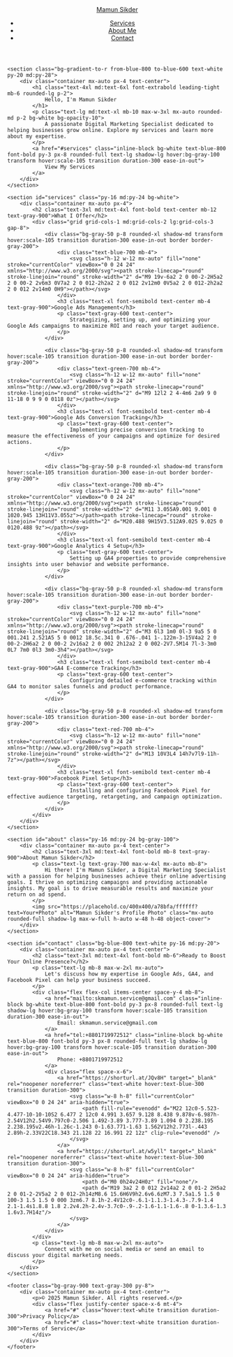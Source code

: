 <!DOCTYPE html>
<html lang="en">
<head>
    <meta charset="UTF-8">
    <meta name="viewport" content="width=device-width, initial-scale=1.0">
    <title>My Personal Page - Mamun Sikder</title>
    <script src="https://cdn.tailwindcss.com"></script>
    <style>
        /* Custom font: Inter */
        body {
            font-family: 'Inter', sans-serif;
        }
    </style>
</head>
<body class="bg-gray-100 text-gray-800">
    <header class="bg-white shadow-md py-4">
        <div class="container mx-auto px-4 flex justify-between items-center">
            <a href="#" class="text-2xl font-bold text-blue-800 rounded-md p-2 hover:bg-gray-50 transition duration-300">
                Mamun Sikder
            </a>
            <nav>
                <ul class="flex space-x-6">
                    <li><a href="#services" class="text-gray-700 hover:text-blue-800 font-medium rounded-md p-2 hover:bg-gray-100 transition duration-300">Services</a></li>
                    <li><a href="#about" class="text-gray-700 hover:text-blue-800 font-medium rounded-md p-2 hover:bg-gray-100 transition duration-300">About Me</a></li>
                    <li><a href="#contact" class="text-gray-700 hover:text-blue-800 font-medium rounded-md p-2 hover:bg-gray-100 transition duration-300">Contact</a></li>
                </ul>
            </nav>
        </div>
    </header>

    <section class="bg-gradient-to-r from-blue-800 to-blue-600 text-white py-20 md:py-28">
        <div class="container mx-auto px-4 text-center">
            <h1 class="text-4xl md:text-6xl font-extrabold leading-tight mb-6 rounded-lg p-2">
                Hello, I'm Mamun Sikder
            </h1>
            <p class="text-lg md:text-xl mb-10 max-w-3xl mx-auto rounded-md p-2 bg-white bg-opacity-10">
                A passionate Digital Marketing Specialist dedicated to helping businesses grow online. Explore my services and learn more about my expertise.
            </p>
            <a href="#services" class="inline-block bg-white text-blue-800 font-bold py-3 px-8 rounded-full text-lg shadow-lg hover:bg-gray-100 transform hover:scale-105 transition duration-300 ease-in-out">
                View My Services
            </a>
        </div>
    </section>

    <section id="services" class="py-16 md:py-24 bg-white">
        <div class="container mx-auto px-4">
            <h2 class="text-3xl md:text-4xl font-bold text-center mb-12 text-gray-900">What I Offer</h2>
            <div class="grid grid-cols-1 md:grid-cols-2 lg:grid-cols-3 gap-8">
                <div class="bg-gray-50 p-8 rounded-xl shadow-md transform hover:scale-105 transition duration-300 ease-in-out border border-gray-200">
                    <div class="text-blue-700 mb-4">
                        <svg class="h-12 w-12 mx-auto" fill="none" stroke="currentColor" viewBox="0 0 24 24" xmlns="http://www.w3.org/2000/svg"><path stroke-linecap="round" stroke-linejoin="round" stroke-width="2" d="M9 19v-6a2 2 0 00-2-2H5a2 2 0 00-2 2v6m3 0V7a2 2 0 012-2h2a2 2 0 012 2v12m0 0V5a2 2 0 012-2h2a2 2 0 012 2v14m0 0H9"></path></svg>
                    </div>
                    <h3 class="text-xl font-semibold text-center mb-4 text-gray-900">Google Ads Management</h3>
                    <p class="text-gray-600 text-center">
                        Strategizing, setting up, and optimizing your Google Ads campaigns to maximize ROI and reach your target audience.
                    </p>
                </div>

                <div class="bg-gray-50 p-8 rounded-xl shadow-md transform hover:scale-105 transition duration-300 ease-in-out border border-gray-200">
                    <div class="text-green-700 mb-4">
                        <svg class="h-12 w-12 mx-auto" fill="none" stroke="currentColor" viewBox="0 0 24 24" xmlns="http://www.w3.org/2000/svg"><path stroke-linecap="round" stroke-linejoin="round" stroke-width="2" d="M9 12l2 2 4-4m6 2a9 9 0 11-18 0 9 9 0 0118 0z"></path></svg>
                    </div>
                    <h3 class="text-xl font-semibold text-center mb-4 text-gray-900">Google Ads Conversion Tracking</h3>
                    <p class="text-gray-600 text-center">
                        Implementing precise conversion tracking to measure the effectiveness of your campaigns and optimize for desired actions.
                    </p>
                </div>

                <div class="bg-gray-50 p-8 rounded-xl shadow-md transform hover:scale-105 transition duration-300 ease-in-out border border-gray-200">
                    <div class="text-orange-700 mb-4">
                        <svg class="h-12 w-12 mx-auto" fill="none" stroke="currentColor" viewBox="0 0 24 24" xmlns="http://www.w3.org/2000/svg"><path stroke-linecap="round" stroke-linejoin="round" stroke-width="2" d="M11 3.055A9.001 9.001 0 1020.945 13H11V3.055z"></path><path stroke-linecap="round" stroke-linejoin="round" stroke-width="2" d="M20.488 9H15V3.512A9.025 9.025 0 0120.488 9z"></path></svg>
                    </div>
                    <h3 class="text-xl font-semibold text-center mb-4 text-gray-900">Google Analytics 4 Setup</h3>
                    <p class="text-gray-600 text-center">
                        Setting up GA4 properties to provide comprehensive insights into user behavior and website performance.
                    </p>
                </div>

                <div class="bg-gray-50 p-8 rounded-xl shadow-md transform hover:scale-105 transition duration-300 ease-in-out border border-gray-200">
                    <div class="text-purple-700 mb-4">
                        <svg class="h-12 w-12 mx-auto" fill="none" stroke="currentColor" viewBox="0 0 24 24" xmlns="http://www.w3.org/2000/svg"><path stroke-linecap="round" stroke-linejoin="round" stroke-width="2" d="M3 6l3 1m0 0l-3 9a5 5 0 001.241 2.521A5 5 0 0012 18.5c.341 0 .676-.041 1-.122m-3-15V4a2 2 0 00-2-2H6a2 2 0 00-2 2v16a2 2 0 002 2h12a2 2 0 002-2V7.5M14 7l-3-3m0 0L7 7m0 0l3 3m0-3h4"></path></svg>
                    </div>
                    <h3 class="text-xl font-semibold text-center mb-4 text-gray-900">GA4 E-commerce Tracking</h3>
                    <p class="text-gray-600 text-center">
                        Configuring detailed e-commerce tracking within GA4 to monitor sales funnels and product performance.
                    </p>
                </div>

                <div class="bg-gray-50 p-8 rounded-xl shadow-md transform hover:scale-105 transition duration-300 ease-in-out border border-gray-200">
                    <div class="text-red-700 mb-4">
                        <svg class="h-12 w-12 mx-auto" fill="none" stroke="currentColor" viewBox="0 0 24 24" xmlns="http://www.w3.org/2000/svg"><path stroke-linecap="round" stroke-linejoin="round" stroke-width="2" d="M13 10V3L4 14h7v7l9-11h-7z"></path></svg>
                    </div>
                    <h3 class="text-xl font-semibold text-center mb-4 text-gray-900">Facebook Pixel Setup</h3>
                    <p class="text-gray-600 text-center">
                        Installing and configuring Facebook Pixel for effective audience targeting, retargeting, and campaign optimization.
                    </p>
                </div>
            </div>
        </div>
    </section>

    <section id="about" class="py-16 md:py-24 bg-gray-100">
        <div class="container mx-auto px-4 text-center">
            <h2 class="text-3xl md:text-4xl font-bold mb-8 text-gray-900">About Mamun Sikder</h2>
            <p class="text-lg text-gray-700 max-w-4xl mx-auto mb-8">
                Hi there! I'm Mamun Sikder, a Digital Marketing Specialist with a passion for helping businesses achieve their online advertising goals. I thrive on optimizing campaigns and providing actionable insights. My goal is to drive measurable results and maximize your return on ad spend.
            </p>
            <img src="https://placehold.co/400x400/a78bfa/ffffff?text=Your+Photo" alt="Mamun Sikder's Profile Photo" class="mx-auto rounded-full shadow-lg max-w-full h-auto w-48 h-48 object-cover">
        </div>
    </section>

    <section id="contact" class="bg-blue-800 text-white py-16 md:py-20">
        <div class="container mx-auto px-4 text-center">
            <h2 class="text-3xl md:text-4xl font-bold mb-6">Ready to Boost Your Online Presence?</h2>
            <p class="text-lg mb-8 max-w-2xl mx-auto">
                Let's discuss how my expertise in Google Ads, GA4, and Facebook Pixel can help your business succeed.
            </p>
            <div class="flex flex-col items-center space-y-4 mb-8">
                <a href="mailto:skmamun.service@gmail.com" class="inline-block bg-white text-blue-800 font-bold py-3 px-8 rounded-full text-lg shadow-lg hover:bg-gray-100 transform hover:scale-105 transition duration-300 ease-in-out">
                    Email: skmamun.service@gmail.com
                </a>
                <a href="tel:+8801719972512" class="inline-block bg-white text-blue-800 font-bold py-3 px-8 rounded-full text-lg shadow-lg hover:bg-gray-100 transform hover:scale-105 transition duration-300 ease-in-out">
                    Phone: +8801719972512
                </a>
                <div class="flex space-x-6">
                    <a href="https://shorturl.at/JQv8H" target="_blank" rel="noopener noreferrer" class="text-white hover:text-blue-300 transition duration-300">
                        <svg class="w-8 h-8" fill="currentColor" viewBox="0 0 24 24" aria-hidden="true">
                            <path fill-rule="evenodd" d="M22 12c0-5.523-4.477-10-10-10S2 6.477 2 12c0 4.991 3.657 9.128 8.438 9.878v-6.987h-2.54V12h2.54V9.797c0-2.506 1.492-3.89 3.777-3.89 1.094 0 2.238.195 2.238.195v2.46h-1.26c-1.243 0-1.63.771-1.63 1.562V12h2.773l-.443 2.89h-2.33V22C18.343 21.128 22 16.991 22 12z" clip-rule="evenodd" />
                        </svg>
                    </a>
                    <a href="https://shorturl.at/w5yll" target="_blank" rel="noopener noreferrer" class="text-white hover:text-blue-300 transition duration-300">
                        <svg class="w-8 h-8" fill="currentColor" viewBox="0 0 24 24" aria-hidden="true">
                            <path d="M0 0h24v24H0z" fill="none"/>
                            <path d="M19 3a2 2 0 012 2v14a2 2 0 01-2 2H5a2 2 0 01-2-2V5a2 2 0 012-2h14zM8.6 15.6H6V9h2.6v6.6zM7.3 7.5a1.5 1.5 0 100-3 1.5 1.5 0 000 3zm6.7 8.1h-2.4V12c0-.6.1-1.1.3-1.4.3-.7.9-1.4 2.1-1.4s1.8.8 1.8 2.2v4.2h-2.4v-3.7c0-.9-.2-1.6-1.1-1.6-.8 0-1.3.6-1.3 1.6v3.7H14z"/>
                        </svg>
                    </a>
                </div>
            </div>
            <p class="text-lg mb-8 max-w-2xl mx-auto">
                Connect with me on social media or send an email to discuss your digital marketing needs.
            </p>
        </div>
    </section>

    <footer class="bg-gray-900 text-gray-300 py-8">
        <div class="container mx-auto px-4 text-center">
            <p>© 2025 Mamun Sikder. All rights reserved.</p>
            <div class="flex justify-center space-x-6 mt-4">
                <a href="#" class="hover:text-white transition duration-300">Privacy Policy</a>
                <a href="#" class="hover:text-white transition duration-300">Terms of Service</a>
            </div>
        </div>
    </footer>
</body>
</html>


